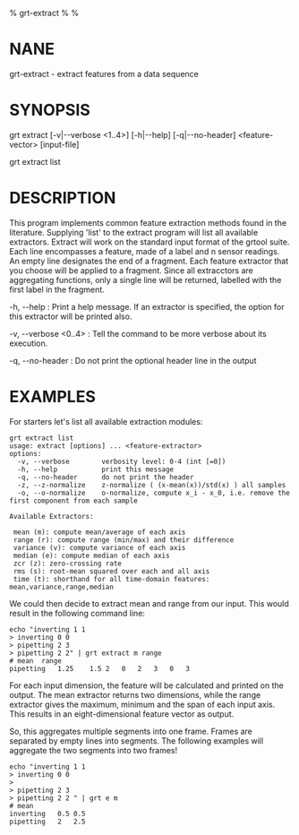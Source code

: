 % grt-extract
% 
% 

# NANE

 grt-extract - extract features from a data sequence

# SYNOPSIS
 grt extract [-v|--verbose \<1..4\>] [-h|--help] [-q|--no-header] 
             \<feature-vector\> [input-file]

 grt extract list

# DESCRIPTION
 This program implements common feature extraction methods found in the literature. Supplying 'list' to the extract program will list all available extractors. Extract will work on the standard input format of the grtool suite. Each line encompasses a feature, made of a label and n sensor readings. An empty line designates the end of a fragment. Each feature extractor that you choose will be applied to a fragment. Since all extracctors are aggregating functions, only a single line will be returned, labelled with the first label in the fragment.

-h, --help
:   Print a help message. If an extractor is specified, the option for this extractor will be printed also.
 
-v, --verbose \<0..4\>
:   Tell the command to be more verbose about its execution.

-q, --no-header
:   Do not print the optional header line in the output

# EXAMPLES

 For starters let's list all available extraction modules:
    
    grt extract list
    usage: extract [options] ... <feature-extractor>
    options:
      -v, --verbose        verbosity level: 0-4 (int [=0])
      -h, --help           print this message
      -q, --no-header      do not print the header
      -z, --z-normalize    z-normalize ( (x-mean(x))/std(x) ) all samples
      -o, --o-normalize    o-normalize, compute x_i - x_0, i.e. remove the first component from each sample
    
    Available Extractors:
    
     mean (m): compute mean/average of each axis
     range (r): compute range (min/max) and their difference
     variance (v): compute variance of each axis
     median (e): compute median of each axis
     zcr (z): zero-crossing rate
     rms (s): root-mean squared over each and all axis
     time (t): shorthand for all time-domain features: mean,variance,range,median

    

 We could then decide to extract mean and range from our input. This would result in the following command line:

    echo "inverting 1 1
    > inverting 0 0
    > pipetting 2 3
    > pipetting 2 2" | grt extract m range
    # mean	range	
    pipetting	1.25	1.5	2	0	2	3	0	3	


 For each input dimension, the feature will be calculated and printed on the output. The mean extractor returns two dimensions, while the range extractor gives the maximum, minimum and the span of each input axis. This results in an eight-dimensional feature vector as output.

 So, this aggregates multiple segments into one frame. Frames are separated by empty lines into segments. The following examples will aggregate the two segments into two frames!

    echo "inverting 1 1
    > inverting 0 0
    >
    > pipetting 2 3
    > pipetting 2 2 " | grt e m
    # mean	
    inverting	0.5	0.5	
    pipetting	2	2.5	
